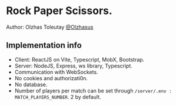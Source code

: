# Rock Paper Scissors.

Author: Olzhas Toleutay [@Olzhasus](t.me/Olzhasus)

## Implementation info

- Client: ReactJS on Vite, Typescript, MobX, Bootstrap.
- Server: NodeJS, Express, ws library, Typescript.
- Communication with WebSockets.
- No cookies and authorizati0n.
- No database.
- Number of players per match can be set through `/server/.env : MATCH_PLAYERS_NUMBER`. 2 by default.